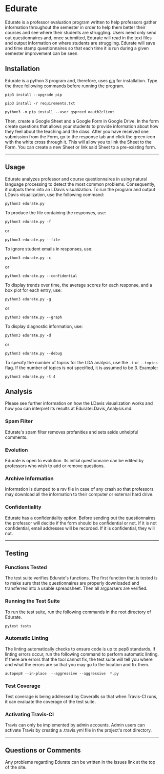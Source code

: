 
# Edurate

Edurate is a professor evaluation program written to help professors gather
information throughout the semester in order to help them better their courses
and see where their students are struggling. Users need only send out
questionnaires and, once submitted, Edurate will read in the text files and
output information on where students are struggling. Edurate will save and
time stamp questionnaires so that each time it is run during a given semester
improvement can be seen.

## Installation

Edurate is a python 3 program and, therefore, uses
[pip](https://pip.pypa.io/en/stable/installing/) for installation. Type the
three following commands before running the program.

```
pip3 install --upgrade pip
```

```
pip3 install -r requirements.txt
```

```
python3 -m pip install --user gspreed oauth2client
```

Then, create a Google Sheet and a Google Form in Google Drive. In the form
create questions that allows your students to provide information about how
they feel about the teaching and the class. After you have received one
submission from the Form, go to the response tab and click the green icon with
the white cross through it. This will allow you to link the Sheet to the Form.
You can create a new Sheet or link said Sheet to a pre-existing form.

---

## Usage

Edurate analyzes professor and course questionnaires in using natural language
processing to detect the most common problems.  Consequently, it outputs them
into an LDavis visualization. To run the program and output LDavis
visualization, use the following command:

```
python3 edurate.py
```

To produce the file containing the responses, use:

```
python3 edurate.py -f
```

or

```
python3 edurate.py --file
```

To ignore student emails in responses, use:

```
python3 edurate.py -c
```

or

```
python3 edurate.py --confidential
```

To display trends over time, the average scores for each response, and a box
plot for each entry, use:

```
python3 edurate.py -g
```

or

```
python3 edurate.py --graph
```

To display diagnostic information, use:

```
python3 edurate.py -d
```

or

```
python3 edurate.py --debug
```

To specify the number of topics for the LDA analysis, use the `-t` or `--topics`
flag. If the number of topics is not specified, it is assumed to be 3. Example:

```
python3 edurate.py -t 4
```

## Analysis

Please see further information on how the LDavis visualization works and how
you can interpret its results at EdurateLDavis_Analysis.md

### Spam Filter

Edurate's spam filter removes profanities and sets aside unhelpful comments.

### Evolution

Edurate is open to evolution. Its initial questionnaire can be edited by
professors who wish to add or remove questions.

### Archive Information

Information is dumped to a rsv file in case of any crash so that professors may
download all the information to their computer or external hard drive.

### Confidentiality

Edurate has a confidentiality option. Before sending out the questionnaires the
professor will decide if the form should be confidential or not. If it is not
confidential, email addresses will be recorded. If it is confidential, they
will not.

---

## Testing

### Functions Tested

The test suite verifies Edurate's functions. The first function that is tested
is to make sure that the questionnaires are properly downloaded and transferred
into a usable spreadsheet. Then all argparsers are verified.

### Running the Test Suite

To run the test suite, run the following commands in the root directory of
Edurate.

```
pytest tests
```

### Automatic Linting

The linting automatically checks to ensure code is up to pep8 standards.
If linting errors occur, run the following command to perform automatic linting.
If there are errors that the tool cannot fix, the test suite will tell you
where and what the errors are so that you may go to the location and fix them.

```
autopep8 --in-place  --aggressive --aggressive  *.py
```

### Test Coverage

Test coverage is being addressed by Coveralls so that when Travis-CI runs, it
can evaluate the coverage of the test suite.

### Activating Travis-CI

Travis can only be implemented by admin accounts. Admin users can activate
Travis by creating a .travis.yml file in the project's root directory.

---

## Questions or Comments

Any problems regarding Edurate can be written in the issues link at the top of
the site.
